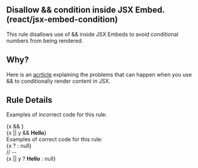 ## Disallow && condition inside JSX Embed. (react/jsx-embed-condition)
This rule disallows use of && inside JSX Embeds to avoid conditional numbers from being rendered.

## Why?
Here is an [acrticle](https://kentcdodds.com/blog/use-ternaries-rather-than-and-and-in-jsx) explaining the problems that can happen when you use && to conditionally render content in JSX.

## Rule Details
Examples of incorrect code for this rule:

<div>
  {x && <MyProfile />}
</div>
<div>
  {x || y && <strong>Hello</strong>}
</div>
Examples of correct code for this rule:

<div>
  {x ? <MyProfile /> : null}
</div>
// --
<div>
  {x || y ? <strong>Hello</strong> : null}
</div>
